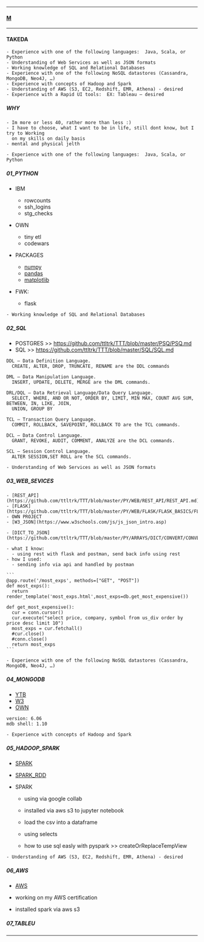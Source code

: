
---

#### [M](https://github.com/ttltrk/TTT/blob/master/menu.md)

---

#### TAKEDA

```
- Experience with one of the following languages:  Java, Scala, or Python
- Understanding of Web Services as well as JSON formats
- Working knowledge of SQL and Relational Databases
- Experience with one of the following NoSQL datastores (Cassandra, MongoDB, Neo4J, …)
- Experience with concepts of Hadoop and Spark
- Understanding of AWS (S3, EC2, Redshift, EMR, Athena) - desired
- Experience with a Rapid UI tools:  EX: Tableau – desired
```

##### WHY

```
- Im more or less 40, rather more than less :)
- I have to choose, what I want to be in life, still dont know, but I try to Working
  on my skills on daily basis
- mental and physical jelth
```

```
- Experience with one of the following languages:  Java, Scala, or Python
```

##### 01_PYTHON

  - IBM
    - rowcounts
    - ssh_logins
    - stg_checks

  - OWN
    - tiny etl
    - codewars

  - PACKAGES
    - [numpy](https://github.com/ttltrk/TTT/blob/master/FLASHCARDS/PYTHON_FLASH/PYTHON_FLASH.md#numpy)
    - [pandas](https://github.com/ttltrk/TTT/blob/master/FLASHCARDS/PYTHON_FLASH/PYTHON_FLASH.md#pandas)
    - [matplotlib](https://github.com/ttltrk/TTT/blob/master/FLASHCARDS/PYTHON_FLASH/PYTHON_FLASH.md#matplotlib)

  - FWK:
    - flask

```
- Working knowledge of SQL and Relational Databases
```

##### 02_SQL

  - POSTGRES >> https://github.com/ttltrk/TTT/blob/master/PSQ/PSQ.md
  - SQL >> https://github.com/ttltrk/TTT/blob/master/SQL/SQL.md

  ```
  DDL – Data Definition Language.
    CREATE, ALTER, DROP, TRUNCATE, RENAME are the DDL commands

  DML – Data Manipulation Language.
    INSERT, UPDATE, DELETE, MERGE are the DML commands.

  DRL/DQL – Data Retrieval Language/Data Query Language.
    SELECT, WHERE, AND OR NOT, ORDER BY, LIMIT, MIN MAX, COUNT AVG SUM, BETWEEN, IN, LIKE, JOIN,
    UNION, GROUP BY

  TCL – Transaction Query Language.
    COMMIT, ROLLBACK, SAVEPOINT, ROLLBACK TO are the TCL commands.

  DCL – Data Control Language.
    GRANT, REVOKE, AUDIT, COMMENT, ANALYZE are the DCL commands.

  SCL – Session Control Language.
    ALTER SESSION,SET ROLL are the SCL commands.
  ```

```
- Understanding of Web Services as well as JSON formats
```

##### 03_WEB_SEVICES

    - [REST_API](https://github.com/ttltrk/TTT/blob/master/PY/WEB/REST_API/REST_API.md)
    - [FLASK](https://github.com/ttltrk/TTT/blob/master/PY/WEB/FLASK/FLASK_BASICS/FLASK_BASICS.md)
    - OWN PROJECT
    - [W3_JSON](https://www.w3schools.com/js/js_json_intro.asp)

    - [DICT_TO_JSON](https://github.com/ttltrk/TTT/blob/master/PY/ARRAYS/DICT/CONVERT/CONVERT.md)

    - what I know:
      - using rest with flask and postman, send back info using rest
    - how I used:
      - sending info via api and handled by postman

    ```
    @app.route('/most_exps', methods=["GET", "POST"])
    def most_exps():
      return render_template('most_exps.html',most_exps=db.get_most_expensive())

    def get_most_expensive():
      cur = conn.cursor()
      cur.execute("select price, company, symbol from us_div order by price desc limit 10")
      most_exps = cur.fetchall()
      #cur.close()
      #conn.close()
      return most_exps
    ```

```
- Experience with one of the following NoSQL datastores (Cassandra, MongoDB, Neo4J, …)
```

##### 04_MONGODB

  - [YTB](https://www.youtube.com/watch?v=E-1xI85Zog8)
  - [W3](https://www.w3schools.com/python/python_mongodb_getstarted.asp)
  - [OWN](https://github.com/ttltrk/TTT/blob/master/PY/LOGINS/MONGO/MONGO.md)

  ```
  version: 6.06
  mdb shell: 1.10
  ```

```
- Experience with concepts of Hadoop and Spark
```

##### 05_HADOOP_SPARK

  - [SPARK](https://github.com/ttltrk/TTT/blob/master/PY/PACKAGES/SPARK/SPARK.md)
  - [SPARK_RDD](https://github.com/ttltrk/TTT/blob/master/PY/PACKAGES/BIG_DATA/BIG_DATA.md)

  - SPARK

    - using via google collab
    - installed via aws s3 to jupyter notebook

    - load the csv into a dataframe
    - using selects
    - how to use sql easly with pyspark >> createOrReplaceTempView

```
- Understanding of AWS (S3, EC2, Redshift, EMR, Athena) - desired
```

##### 06_AWS

  - [AWS](https://github.com/ttltrk/TTT/blob/master/CLOUD/AWS/CCP/CCP.md)

  - working on my AWS certification
  - installed spark via aws s3

##### 07_TABLEU

---
